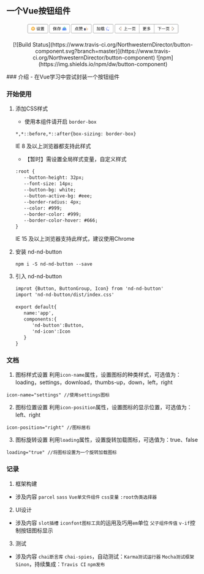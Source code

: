 ## 一个Vue按钮组件 
<p align="center"><img width="400" src="https://github.com/NorthwesternDirector/button-component/blob/master/image/%E6%8C%89%E9%92%AE%E5%AE%9E%E4%BE%8B.png" alt="Vue logo"></p>

<p align="center">
[![Build Status](https://www.travis-ci.org/NorthwesternDirector/button-component.svg?branch=master)](https://www.travis-ci.org/NorthwesternDirector/button-component)
![npm](https://img.shields.io/npm/dw/button-component)
</p>
### 介绍
- 在Vue学习中尝试封装一个按钮组件

### 开始使用
1. 添加CSS样式
   * 使用本组件请开启 `border-box`
   ```
   *,*::before,*::after{box-sizing: border-box}
   ```
   IE 8 及以上浏览器都支持此样式
   * 【暂时】需设置全局样式变量，自定义样式
   ```
   :root {
      --button-height: 32px;
      --font-size: 14px;
      --button-bg: white;
      --button-active-bg: #eee;
      --border-radius: 4px;
      --color: #999;
      --border-color: #999;
      --border-color-hover: #666;
   }
   ```
   IE 15 及以上浏览器支持此样式，建议使用Chrome

2. 安装 nd-nd-button
   ```
   npm i -S nd-nd-button --save
   ```
3. 引入 nd-nd-button
   ```
   improt {Button, ButtonGroup, Icon} from 'nd-nd-button'
   import 'nd-nd-button/dist/index.css'

   export default{
      name:'app',
      components:{
         'nd-button':Button,
         'nd-icon':Icon
      }
   }
   ```

 ### 文档
 1. 图标样式设置
 利用`icon-name`属性，设置图标的种类样式，可选值为：loading，settings，download，thumbs-up，down，left，right 
 ```
 icon-name="settings" //使用settings图标
 ```
 2. 图标位置设置
 利用`icon-position`属性，设置图标的显示位置，可选值为：left、right
 ```
 icon-position="right" //图标居右
 ```
 3. 图标旋转设置
 利用`loading`属性，设置旋转加载图标，可选值为：true、false
 ```
 loading="true" //将图标设置为一个旋转加载图标
 ```

### 记录
1. 框架构建
- 涉及内容 `parcel` `sass` `Vue单文件组件` `css变量` `:root伪类选择器` 
2. UI设计
- 涉及内容 `slot插槽` `iconfont图标工具`的运用及巧用`em`单位 `父子组件传值` `v-if`控制按钮图标显示
3. 测试
- 涉及内容 `chai断言库` `chai-spies`，自动测试：`Karma测试运行器` `Mocha测试框架` `Sinon`，持续集成：`Travis CI` `npm发布`